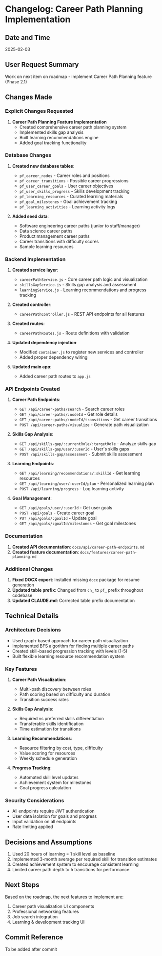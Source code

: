 # Changelog: Career Path Planning Implementation

## Date and Time
2025-02-03

## User Request Summary
Work on next item on roadmap - implement Career Path Planning feature (Phase 2.1)

## Changes Made

### Explicit Changes Requested
1. **Career Path Planning Feature Implementation**
   - Created comprehensive career path planning system
   - Implemented skills gap analysis
   - Built learning recommendations engine
   - Added goal tracking functionality

### Database Changes
1. **Created new database tables**:
   - `pf_career_nodes` - Career roles and positions
   - `pf_career_transitions` - Possible career progressions
   - `pf_user_career_goals` - User career objectives
   - `pf_user_skills_progress` - Skills development tracking
   - `pf_learning_resources` - Curated learning materials
   - `pf_goal_milestones` - Goal achievement tracking
   - `pf_learning_activities` - Learning activity logs

2. **Added seed data**:
   - Software engineering career paths (junior to staff/manager)
   - Data science career paths
   - Product management career paths
   - Career transitions with difficulty scores
   - Sample learning resources

### Backend Implementation
1. **Created service layer**:
   - `careerPathService.js` - Core career path logic and visualization
   - `skillsGapService.js` - Skills gap analysis and assessment
   - `learningService.js` - Learning recommendations and progress tracking

2. **Created controller**:
   - `careerPathController.js` - REST API endpoints for all features

3. **Created routes**:
   - `careerPathRoutes.js` - Route definitions with validation

4. **Updated dependency injection**:
   - Modified `container.js` to register new services and controller
   - Added proper dependency wiring

5. **Updated main app**:
   - Added career path routes to `app.js`

### API Endpoints Created
1. **Career Path Endpoints**:
   - `GET /api/career-paths/search` - Search career roles
   - `GET /api/career-paths/:nodeId` - Get role details
   - `GET /api/career-paths/:nodeId/transitions` - Get career transitions
   - `POST /api/career-paths/visualize` - Generate path visualization

2. **Skills Gap Analysis**:
   - `GET /api/skills-gap/:currentRole/:targetRole` - Analyze skills gap
   - `GET /api/skills-gap/user/:userId` - User's skills gaps
   - `POST /api/skills-gap/assessment` - Submit skills assessment

3. **Learning Endpoints**:
   - `GET /api/learning/recommendations/:skillId` - Get learning resources
   - `GET /api/learning/user/:userId/plan` - Personalized learning plan
   - `POST /api/learning/progress` - Log learning activity

4. **Goal Management**:
   - `GET /api/goals/user/:userId` - Get user goals
   - `POST /api/goals` - Create career goal
   - `PUT /api/goals/:goalId` - Update goal
   - `GET /api/goals/:goalId/milestones` - Get goal milestones

### Documentation
1. **Created API documentation**: `docs/api/career-path-endpoints.md`
2. **Created feature documentation**: `docs/features/career-path-planning.md`

### Additional Changes
1. **Fixed DOCX export**: Installed missing `docx` package for resume generation
2. **Updated table prefix**: Changed from `cn_` to `pf_` prefix throughout codebase
3. **Updated CLAUDE.md**: Corrected table prefix documentation

## Technical Details

### Architecture Decisions
- Used graph-based approach for career path visualization
- Implemented BFS algorithm for finding multiple career paths
- Created skill-based progression tracking with levels (1-5)
- Built flexible learning resource recommendation system

### Key Features
1. **Career Path Visualization**:
   - Multi-path discovery between roles
   - Path scoring based on difficulty and duration
   - Transition success rates

2. **Skills Gap Analysis**:
   - Required vs preferred skills differentiation
   - Transferable skills identification
   - Time estimation for transitions

3. **Learning Recommendations**:
   - Resource filtering by cost, type, difficulty
   - Value scoring for resources
   - Weekly schedule generation

4. **Progress Tracking**:
   - Automated skill level updates
   - Achievement system for milestones
   - Goal progress calculation

### Security Considerations
- All endpoints require JWT authentication
- User data isolation for goals and progress
- Input validation on all endpoints
- Rate limiting applied

## Decisions and Assumptions
1. Used 20 hours of learning = 1 skill level as baseline
2. Implemented 3-month average per required skill for transition estimates
3. Created achievement system to encourage consistent learning
4. Limited career path depth to 5 transitions for performance

## Next Steps
Based on the roadmap, the next features to implement are:
1. Career path visualization UI components
2. Professional networking features
3. Job search integration
4. Learning & development tracking UI

## Commit Reference
To be added after commit